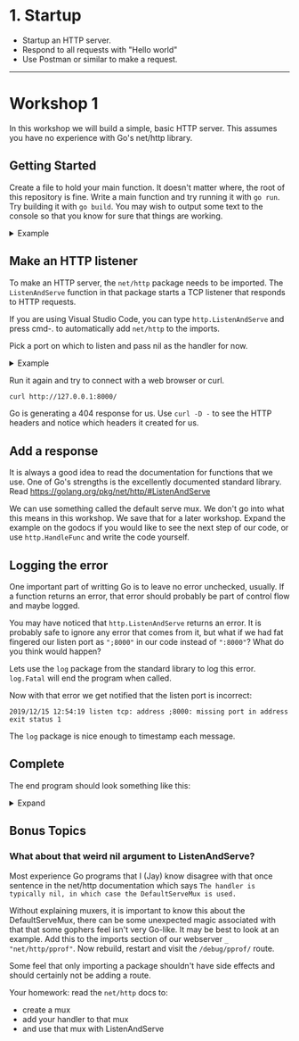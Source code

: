 # 1. Startup

- Startup an HTTP server.
- Respond to all requests with "Hello world"
- Use Postman or similar to make a request.
---
# Workshop 1

In this workshop we will build a simple, basic HTTP server. This assumes you have no experience with Go's net/http library.

## Getting Started

Create a file to hold your main function. It doesn't matter where, the root of this repository is fine. Write a main function and try running it with `go run`. Try building it with `go build`. You may wish to output some text to the console so that you know for sure that things are working.

<details><summary>Example</summary>

```go
package main

import "fmt"

func main() {
       fmt.Println("hello world")
}

```

</details>

## Make an HTTP listener

To make an HTTP server, the `net/http` package needs to be imported. The `ListenAndServe` function in that package starts a TCP listener that responds to HTTP requests.

If you are using Visual Studio Code, you can type `http.ListenAndServe` and press cmd-. to automatically add `net/http` to the imports.

Pick a port on which to listen and pass nil as the handler for now.

<details><summary>Example</summary>

```go
package main

import (
    "net/http"
)

func main() {
    http.ListenAndServe(":8000", nil)
}
```

</details>

Run it again and try to connect with a web browser or curl.

```sh
curl http://127.0.0.1:8000/
```

Go is generating a 404 response for us. Use `curl -D -` to see the HTTP headers and notice which headers it created for us.

## Add a response

It is always a good idea to read the documentation for functions that we use. One of Go's strengths is the excellently documented standard library. Read https://golang.org/pkg/net/http/#ListenAndServe

We can use something called the default serve mux. We don't go into what this means in this workshop. We save that for a later workshop. Expand the example on the godocs if you would like to see the next step of our code, or use `http.HandleFunc` and write the code yourself.

## Logging the error

One important part of writting Go is to leave no error unchecked, usually. If a function returns an error, that error should probably be part of control flow and maybe logged.

You may have noticed that `http.ListenAndServe` returns an error. It is probably safe to ignore any error that comes from it, but what if we had fat fingered our listen port as `";8000"` in our code instead of `":8000"`? What do you think would happen?

Lets use the `log` package from the standard library to log this error. `log.Fatal` will end the program when called.

Now with that error we get notified that the listen port is incorrect:

```
2019/12/15 12:54:19 listen tcp: address ;8000: missing port in address
exit status 1
```

The `log` package is nice enough to timestamp each message.

## Complete

The end program should look something like this:

<details><summary>Expand</summary>

```
package main

import (
    "fmt"
    "log"
    "net/http"
)

func main() {
    http.HandleFunc("/", http.HandlerFunc(func(w http.ResponseWriter, r *http.Request) {
        fmt.Fprintln(w, "Hello World")
    }))
    log.Fatal(http.ListenAndServe(":8000", nil))
}
</details>
```

</details>

## Bonus Topics

### What about that weird nil argument to ListenAndServe?

Most experience Go programs that I (Jay) know disagree with that once sentence in the net/http documentation which says `The handler is typically nil, in which case the DefaultServeMux is used.`

Without explaining muxers, it is important to know this about the DefaultServeMux, there can be some unexpected magic associated with that that some gophers feel isn't very Go-like. It may be best to look at an example. Add this to the imports section of our webserver `_ "net/http/pprof"`. Now rebuild, restart and visit the `/debug/pprof/` route.

Some feel that only importing a package shouldn't have side effects and should certainly not be adding a route.

Your homework: read the `net/http` docs to:

- create a mux
- add your handler to that mux
- and use that mux with ListenAndServe
